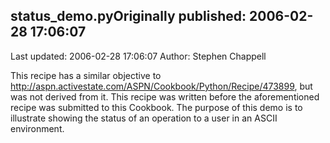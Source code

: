 ## status_demo.pyOriginally published: 2006-02-28 17:06:07 
Last updated: 2006-02-28 17:06:07 
Author: Stephen Chappell 
 
This recipe has a similar objective to http://aspn.activestate.com/ASPN/Cookbook/Python/Recipe/473899, but was not derived from it. This recipe was written before the aforementioned recipe was submitted to this Cookbook. The purpose of this demo is to illustrate showing the status of an operation to a user in an ASCII environment.